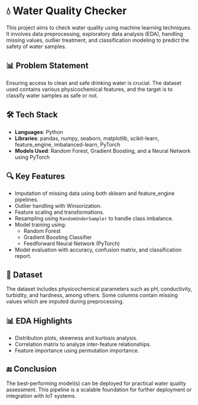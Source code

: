 # 💧 Water Quality Checker

This project aims to check water quality using machine learning techniques. It involves data preprocessing, exploratory data analysis (EDA), handling missing values, outlier treatment, and classification modeling to predict the safety of water samples.

## 📊 Problem Statement

Ensuring access to clean and safe drinking water is crucial. The dataset used contains various physicochemical features, and the target is to classify water samples as safe or not.

## 🛠️ Tech Stack

- **Languages**: Python
- **Libraries**: pandas, numpy, seaborn, matplotlib, scikit-learn, feature_engine, imbalanced-learn, PyTorch
- **Models Used**: Random Forest, Gradient Boosting, and a Neural Network using PyTorch

## 🔍 Key Features

- Imputation of missing data using both sklearn and feature_engine pipelines.
- Outlier handling with Winsorization.
- Feature scaling and transformations.
- Resampling using `RandomUnderSampler` to handle class imbalance.
- Model training using:
  - Random Forest
  - Gradient Boosting Classifier
  - Feedforward Neural Network (PyTorch)
- Model evaluation with accuracy, confusion matrix, and classification report.

## 📁 Dataset

The dataset includes physicochemical parameters such as pH, conductivity, turbidity, and hardness, among others. Some columns contain missing values which are imputed during preprocessing.

## 📊 EDA Highlights

- Distribution plots, skewness and kurtosis analysis.
- Correlation matrix to analyze inter-feature relationships.
- Feature importance using permutation importance.

## 🔚 Conclusion

The best-performing model(s) can be deployed for practical water quality assessment. This pipeline is a scalable foundation for further deployment or integration with IoT systems.

